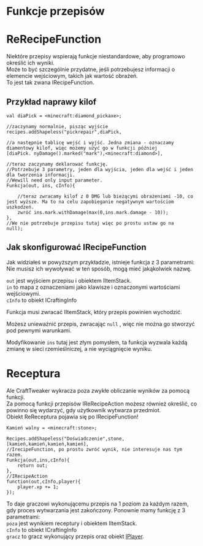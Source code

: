 # Funkcje przepisów

# ReRecipeFunction

Niektóre przepisy wspierają funkcje niestandardowe, aby programowo określić ich wyniki.  
Może to być szczególnie przydatne, jeśli potrzebujesz informacji o elemencie wejściowym, takich jak wartość obrażeń.  
To jest tak zwana IRecipeFunction.

## Przykład naprawy kilof

```zenscript
val diaPick = <minecraft:diamond_pickaxe>;

//zaczynamy normalnie, pisząc wyjście
recipes.addShapeless("pickrepair",diaPick,

//a następnie tablicę wejść i wyjść. Jedna zmiana - oznaczamy diamentowy kilof, więc możemy użyć go w funkcji później
[diaPick. nyDamage().marked("mark"),<minecraft:diamond>],

//teraz zaczynamy deklarować funkcję. 
//Potrzebuje 3 parametry, jeden dla wyjścia, jeden dla wejść i jeden dla tworzenia informacji. 
//Wewill need only input parameter.
Funkcja(out, ins, cInfo){

    //teraz zwracamy kilof z 0 DMG lub bieżącymi obrażeniami -10, co jest wyższe. Ma to na celu zapobieganie negatywnym wartościom uszkodzeń.
    zwróć ins.mark.withDamage(max(0,ins.mark.damage - 10));
}, 
//We nie potrzebuje przepisu tutaj więc po prostu ustaw go na
null);
```

## Jak skonfigurować IRecipeFunction

Jak widziałeś w powyższym przykładzie, istnieje funkcja z 3 parametrami:  
Nie musisz ich wywoływać w ten sposób, mogą mieć jakąkolwiek nazwę.

`out` jest wyjściem przepisu i obiektem IItemStack.  
`in` to mapa z oznaczeniami jako klawisze i oznaczonymi wartościami wejściowymi.  
`cInfo` to obiekt ICraftingInfo

Funkcja musi zwracać IItemStack, który przepis powinien wychodzić.

Możesz unieważnić przepis, zwracając `null` , więc nie można go stworzyć pod pewnymi warunkami.

Modyfikowanie `ins` tutaj jest złym pomysłem, ta funkcja wyzwala każdą zmianę w sieci rzemieślniczej, a nie wyciągnięcie wyniku.

# Receptura

Ale CraftTweaker wykracza poza zwykłe obliczanie wyników za pomocą funkcji.  
Za pomocą funkcji przepisów IReRecipeAction możesz również określić, co powinno się wydarzyć, gdy użytkownik wytwarza przedmiot.  
Obiekt ReReceptura pojawia się po IRecipeFunction!

```zenscript
Kamień walny = <minecraft:stone>;

Recipes.addShapeless("Doświadczenie",stone,[kamień,kamień,kamień,kamień],
//IrecipeFunction, po prostu zwróć wynik, nie interesuje nas tym razem.
Funkcja(out,ins,cInfo){
    return out;
},
//IRecipeAction
function(out,cInfo,player){
    player.xp += 1;
});
```

To daje graczowi wykonującemu przepis na 1 poziom za każdym razem, gdy proces wytwarzania jest zakończony. Ponownie mamy funkcję z 3 parametrami:  
`poza` jest wynikiem receptury i obiektem IItemStack.  
`cInfo` to obiekt ICraftingInfo  
`gracz` to gracz wykonujący przepis oraz obiekt [IPlayer](/Vanilla/Players/IPlayer/).